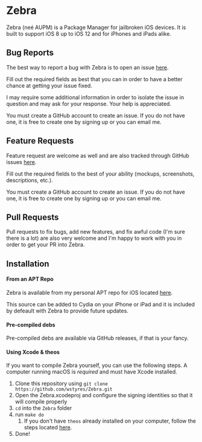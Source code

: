 # Zebra
Zebra (neé AUPM) is a Package Manager for jailbroken iOS devices. It is built to support iOS 8 up to iOS 12 and for iPhones and iPads alike.

## Bug Reports
The best way to report a bug with Zebra is to open an issue [here](https://github.com/wstyres/Zebra/issues/new?assignees=wstyres&labels=bug&template=bug_report.md&title=).

Fill out the required fields as best that you can in order to have a better chance at getting your issue fixed.

I may require some additional information in order to isolate the issue in question and may ask for your response. Your help is appreciated.

You must create a GitHub account to create an issue. If you do not have one, it is free to create one by signing up or you can email me.

## Feature Requests
Feature request are welcome as well and are also tracked through GitHub issues [here](https://github.com/wstyres/Zebra/issues/new?assignees=&labels=enhancement&template=feature_request.md&title=).

Fill out the required fields to the best of your ability (mockups, screenshots, descriptions, etc.).

You must create a GitHub account to create an issue. If you do not have one, it is free to create one by signing up or you can email me.

## Pull Requests
Pull requests to fix bugs, add new features, and fix awful code (I'm sure there is a lot) are also very welcome and I'm happy to work with you in order to get your PR into Zebra.

## Installation
#### From an APT Repo
Zebra is available from my personal APT repo for iOS located [here](https://xtm3x.github.io/repo).

This source can be added to Cydia on your iPhone or iPad and it is included by defeault with Zebra to provide future updates.

#### Pre-compiled debs
Pre-compiled debs are available via GitHub releases, if that is your fancy.

#### Using Xcode & theos
If you want to compile Zebra yourself, you can use the following steps. A computer running macOS is _required_ and must have Xcode installed.

1. Clone this repository using `git clone https://github.com/wstyres/Zebra.git`
2. Open the Zebra.xcodeproj and configure the signing identities so that it will compile properly
3. `cd` into the `Zebra` folder
4. run `make do`
   1. If you don't have `theos` already installed on your computer, follow the steps located [here](https://github.com/theos/theos/wiki/Installation).
5. Done!
